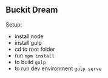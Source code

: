## Buckit Dream

Setup:
* install node
* install gulp
* cd to root folder
* run `npm install`
* to build `gulp`
* to run dev environment `gulp serve`